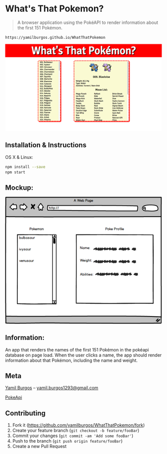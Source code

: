 # What's That Pokemon?
> A browser application using the PokéAPI to render information about the first 151 Pokémon.

	https://yamilburgos.github.io/WhatThatPokemon

![](demo.png)

## Installation & Instructions
OS X & Linux:

```sh
npm install --save
npm start
```

## Mockup:

![poke](./pokemock.png)

## Information:

An app that renders the names of the first 151 Pokémon in the pokéapi database on page load. When the user clicks a name, the app should render information about that Pokémon, including the name and weight.

## Meta
[Yamil Burgos](https://github.com/yamilburgos/) – yamil.burgos1293@gmail.com

[PokeApi](https://pokeapi.co/)

## Contributing
1. Fork it (<https://github.com/yamilburgos/WhatThatPokemon/fork>)
2. Create your feature branch (`git checkout -b feature/fooBar`)
3. Commit your changes (`git commit -am 'Add some fooBar'`)
4. Push to the branch (`git push origin feature/fooBar`)
5. Create a new Pull Request
